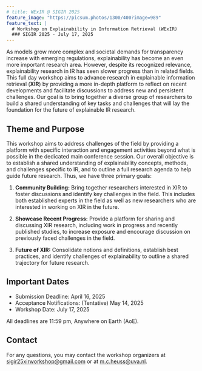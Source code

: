 ```yaml
---
# title: WExIR @ SIGIR 2025
feature_image: "https://picsum.photos/1300/400?image=989"
feature_text: |
  # Workshop on Explainability in Information Retrieval (WExIR)
  ### SIGIR 2025 - July 17, 2025
---
```


As models grow more complex and societal demands for transparency increase with emerging regulations, explainability has become an even more important research area. However, despite its recognized relevance, explainability research in IR has seen slower progress than in related fields. This full day workshop aims to advance research in explainable information retrieval (**XIR**) by providing a more in-depth platform to reflect on recent developments and facilitate discussions to address new and persistent challenges. Our goal is to bring together a diverse group of researchers to build a shared understanding of key tasks and challenges that will lay the foundation for the future of explainable IR research.

## Theme and Purpose

This workshop aims to address challenges of the field by providing a platform with specific interaction and engagement activities beyond what is possible in the dedicated main conference session. Our overall objective is to establish a shared understanding of explainability concepts, methods, and challenges specific to IR, and to outline a full research agenda to help guide future research. Thus, we have three primary goals:

1. **Community Building:** Bring together researchers interested in XIR to foster discussions and identify key challenges in the field. This includes both established experts in the field as well as new researchers who are interested in working on XIR in the future.

2. **Showcase Recent Progress:** Provide a platform for sharing and discussing XIR research, including work in progress and recently published studies, to increase exposure and encourage discussion on previously faced challenges in the field.

3. **Future of XIR:** Consolidate notions and definitions, establish best practices, and identify challenges of explainability to outline a shared trajectory for future research.

## Important Dates 
- Submission Deadline: April 16, 2025
- Acceptance Notifications: (Tentative) May 14, 2025
- Workshop Date: July 17, 2025

All deadlines are 11:59 pm, Anywhere on Earth (AoE).

## Contact
For any questions, you may contact the workshop organizers at [sigir25xirworkshop@gmail.com](mailto:sigir25xirworkshop@gmail.com) or at [m.c.heuss@uva.nl](mailto:m.c.heuss@uva.nl).